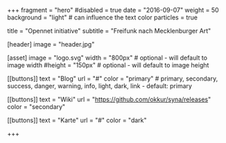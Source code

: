 +++
fragment = "hero"
#disabled = true
date = "2016-09-07"
weight = 50
background = "light" # can influence the text color
particles = true

title = "Opennet initiative"
subtitle = "Freifunk nach Mecklenburger Art"

[header]
  image = "header.jpg"

[asset]
  image = "logo.svg"
  width = "800px" # optional - will default to image width
  #height = "150px" # optional - will default to image height

[[buttons]]
  text = "Blog"
  url = "#"
  color = "primary" # primary, secondary, success, danger, warning, info, light, dark, link - default: primary

[[buttons]]
  text = "Wiki"
  url = "https://github.com/okkur/syna/releases"
  color = "secondary"

[[buttons]]
  text = "Karte"
  url = "#"
  color = "dark"

+++

